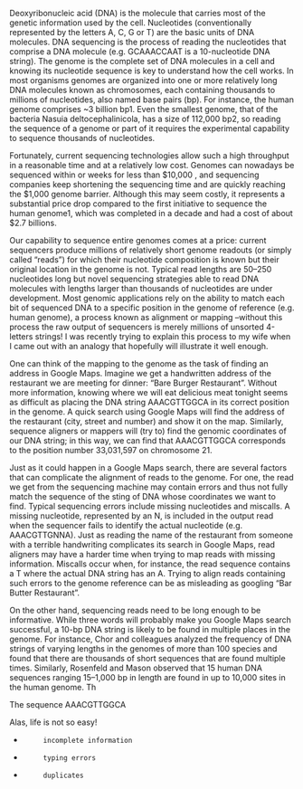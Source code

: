 

Deoxyribonucleic acid (DNA) is the molecule that carries most of the genetic information used by the cell. Nucleotides (conventionally represented by the letters A, C, G or T) are the basic units of DNA molecules. DNA sequencing is the process of reading the nucleotides that comprise a DNA molecule (e.g. GCAAACCAAT is a 10-nucleotide DNA string). The genome is the complete set of DNA molecules in a cell and knowing its nucleotide sequence is key to understand how the cell works. In most organisms genomes are organized into one or more relatively long DNA molecules known as chromosomes, each containing thousands to millions of nucleotides, also named base pairs (bp). For instance, the human genome comprises ~3 billion bp1. Even the smallest genome, that of the bacteria Nasuia deltocephalinicola, has a size of 112,000 bp2, so reading the sequence of a genome or part of it requires the experimental capability to sequence thousands of nucleotides.
 
Fortunately, current sequencing technologies allow such a high throughput in a reasonable time and at a relatively low cost. Genomes can nowadays be sequenced within or weeks for less than $10,000 , and sequencing companies keep shortening the sequencing time and are quickly reaching the $1,000 genome barrier. Although this may seem costly, it represents a substantial price drop compared to the first initiative to sequence the human genome1, which was completed in a decade and had a cost of about $2.7 billions.
 
Our capability to sequence entire genomes comes at a price: current sequencers produce millions of relatively short genome readouts (or simply called “reads”) for which their nucleotide composition is known but their original location in the genome is not. Typical read lengths are 50–250 nucleotides long but novel sequencing strategies able to read DNA molecules with lengths larger than thousands of nucleotides are under development. Most genomic applications rely on the ability to match each bit of sequenced DNA to a specific position in the genome of reference (e.g. human genome), a process known as alignment or mapping –without this process the raw output of sequencers is merely millions of unsorted 4-letters strings! I was recently trying to explain this process to my wife when I came out with an analogy that hopefully will illustrate it well enough.
 
One can think of the mapping to the genome as the task of finding an address in Google Maps. Imagine we get a handwritten address of the restaurant we are meeting for dinner: “Bare Burger Restaurant”. Without more information, knowing where we will eat delicious meat tonight seems as difficult as placing the DNA string AAACGTTGGCA in its correct position in the genome. A quick search using Google Maps will find the address of the restaurant (city, street and number) and show it on the map. Similarly, sequence aligners or mappers will (try to) find the genomic coordinates of our DNA string; in this way, we can find that AAACGTTGGCA corresponds to the position number 33,031,597 on chromosome 21.
 
Just as it could happen in a Google Maps search, there are several factors that can complicate the alignment of reads to the genome.
For one, the read we get from the sequencing machine may contain errors and thus not fully match the sequence of the sting of DNA whose coordinates we want to find. Typical sequencing errors include missing nucleotides and miscalls. A missing nucleotide, represented by an N, is included in the output read when the sequencer fails to identify the actual nucleotide (e.g. AAACGTTGNNA). Just as reading the name of the restaurant from someone with a terrible handwriting complicates its search in Google Maps, read aligners may have a harder time when trying to map reads with missing information. Miscalls occur when, for instance, the read sequence contains a T where the actual DNA string has an A. Trying to align reads containing such errors to the genome reference can be as misleading as googling “Bar Butter Restaurant”.

On the other hand, sequencing reads need to be long enough to be informative. While three words will probably make you Google Maps search successful, a 10-bp DNA string is likely to be found in multiple places in the genome. For instance, Chor and colleagues analyzed the frequency of DNA strings of varying lengths in the genomes of more than 100 species and found that there are thousands of short sequences that are found multiple times. Similarly, Rosenfeld and Mason observed that 15 human DNA sequences ranging 15–1,000 bp in length are found in up to 10,000 sites in the human genome. Th




The sequence AAACGTTGGCA 

 
Alas, life is not so easy!
 
-          incomplete information
-          typing errors
-          duplicates
